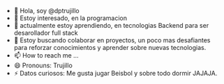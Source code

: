- 👋 Hola, soy @dptrujillo
- 👀 Estoy interesado, en la programacion 
- 🌱 actualmente estoy aprendiendo, en tecnologias Backend para ser desarollador full stack 
- 💞️ Estoy buscando colaborar en proyectos, un poco mas desafiantes para reforzar conocimientos y aprender sobre nuevas tecnologias. 
- 📫 How to reach me ...
- 😄 Pronouns: Trujillo 
- ⚡ Datos curiosos: Me gusta jugar Beisbol y sobre todo dormir JAJAJA.

<!---
dptrujillo/dptrujillo is a ✨ special ✨ repository because its `README.md` (this file) appears on your GitHub profile.
You can click the Preview link to take a look at your changes.
--->
